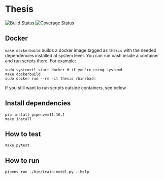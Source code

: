 # Thesis

[![Build Status](https://travis-ci.com/giuscri/thesis.svg?token=bzmoaCvPF1vTKtRyezHu&branch=master)](https://travis-ci.com/giuscri/thesis)
[![Coverage Status](https://img.shields.io/coveralls/github/giuscri/thesis.svg)](https://coveralls.io/github/giuscri/thesis)

## Docker
`make dockerbuild` builds a docker image tagged as `thesis` with the needed
dependencies installed at system level. You can run bash inside a container and
run scripts there. For example:
```
sudo systemctl start docker # if you're using systemd
make dockerbuild
sudo docker run --rm -it thesis /bin/bash
```
If you still want to run scripts outside containers, see below.

## Install dependencies
```
pip install pipenv==11.10.1
make install
```

## How to test
```
make pytest
```

## How to run
```
pipenv run ./bin/train-model.py --help
```

